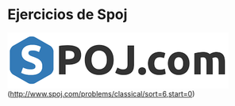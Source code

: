 # Ejercicios de Spoj
![Logo Spoj](/img/spoj.png)(http://www.spoj.com/problems/classical/sort=6,start=0)
